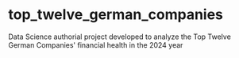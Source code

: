 # top_twelve_german_companies
Data Science authorial project developed to analyze the Top Twelve German Companies' financial health in the 2024 year
